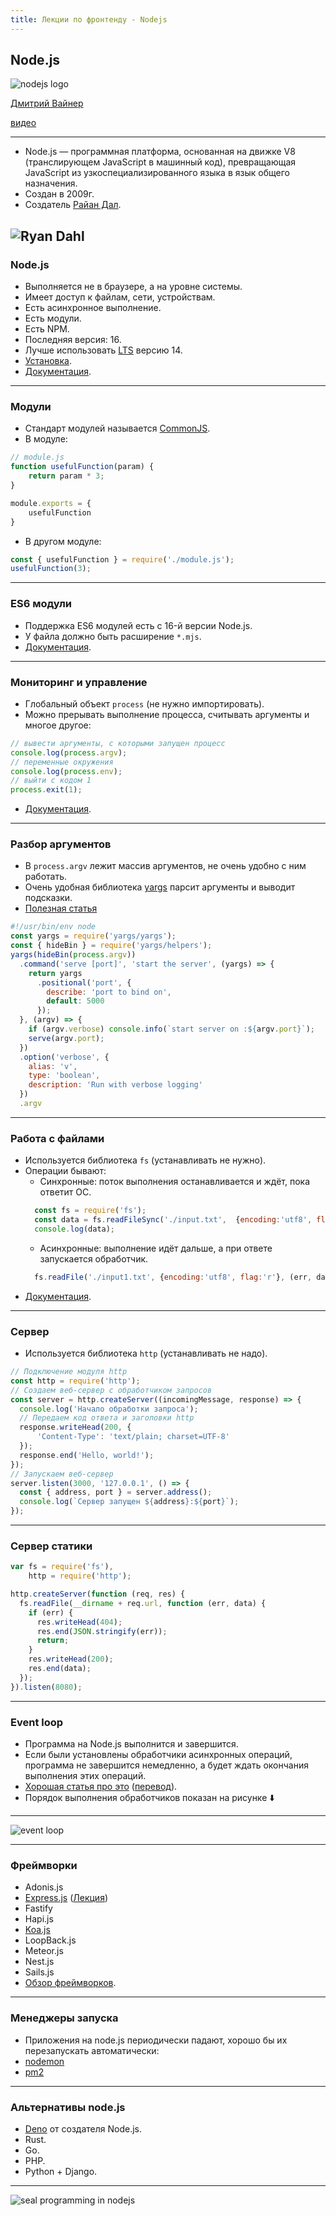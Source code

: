 ```yaml
---
title: Лекции по фронтенду - Nodejs
---
```


## Node.js

![nodejs logo](assets/nodejs/node-logo.png)

[Дмитрий Вайнер](https://github.com/dmitryweiner)

[видео](https://youtu.be/JcV7XtC5On0)

---

* Node.js &mdash; программная платформа, основанная на движке V8
(транслирующем JavaScript в машинный код), превращающая JavaScript
из узкоспециализированного языка в язык общего назначения.
* Создан в 2009г.
* Создатель [Райан Дал](https://tinyclouds.org/).

![Ryan Dahl](assets/nodejs/Ryan_Dahl.jpeg)
---

### Node.js
* Выполняется не в браузере, а на уровне системы.
* Имеет доступ к файлам, сети, устройствам.
* Есть асинхронное выполнение.
* Есть модули.
* Есть NPM.
* Последняя версия: 16.
* Лучше использовать 
  [LTS](https://ru.wikipedia.org/wiki/%D0%94%D0%BE%D0%BB%D0%B3%D0%BE%D1%81%D1%80%D0%BE%D1%87%D0%BD%D0%B0%D1%8F_%D0%BF%D0%BE%D0%B4%D0%B4%D0%B5%D1%80%D0%B6%D0%BA%D0%B0_%D0%BF%D1%80%D0%BE%D0%B3%D1%80%D0%B0%D0%BC%D0%BC%D0%BD%D0%BE%D0%B3%D0%BE_%D0%BE%D0%B1%D0%B5%D1%81%D0%BF%D0%B5%D1%87%D0%B5%D0%BD%D0%B8%D1%8F)
  версию 14.
* [Установка](https://nodejs.org/ru/download/).
* [Документация](https://nodejs.org/api/documentation.html).

---

### Модули
* Стандарт модулей называется [CommonJS](https://nodejs.org/docs/latest/api/modules.html).
* В модуле:

```js
// module.js
function usefulFunction(param) {
    return param * 3;
}

module.exports = {
    usefulFunction
}
```
* В другом модуле:

```js
const { usefulFunction } = require('./module.js');
usefulFunction(3);
```
---

### ES6 модули
* Поддержка ES6 модулей есть c 16-й версии Node.js.
* У файла должно быть расширение ```*.mjs```.
* [Документация](https://nodejs.org/api/esm.html).

---

### Мониторинг и управление
* Глобальный объект ```process``` (не нужно импортировать).
* Можно прерывать выполнение процесса, считывать аргументы и многое другое:
```js
// вывести аргументы, с которыми запущен процесс
console.log(process.argv);
// переменные окружения
console.log(process.env);
// выйти с кодом 1
process.exit(1);
```
* [Документация](https://nodejs.org/api/process.html).
---

### Разбор аргументов
* В ```process.argv``` лежит массив аргументов, не очень удобно с ним работать.
* Очень удобная библиотека [yargs](https://github.com/yargs/yargs) парсит аргументы и выводит подсказки.
* [Полезная статья](https://nodejs.org/en/knowledge/command-line/how-to-parse-command-line-arguments/)
```js
#!/usr/bin/env node
const yargs = require('yargs/yargs');
const { hideBin } = require('yargs/helpers');
yargs(hideBin(process.argv))
  .command('serve [port]', 'start the server', (yargs) => {
    return yargs
      .positional('port', {
        describe: 'port to bind on',
        default: 5000
      });
  }, (argv) => {
    if (argv.verbose) console.info(`start server on :${argv.port}`);
    serve(argv.port);
  })
  .option('verbose', {
    alias: 'v',
    type: 'boolean',
    description: 'Run with verbose logging'
  })
  .argv
```
---

### Работа с файлами
* Используется библиотека ```fs``` (устанавливать не нужно).
* Операции бывают:
  * Синхронные: поток выполнения останавливается и ждёт, пока ответит ОС.
  ```js
    const fs = require('fs');
    const data = fs.readFileSync('./input.txt',  {encoding:'utf8', flag:'r'});
    console.log(data);
  ```
  * Асинхронные: выполнение идёт дальше, а при ответе запускается обработчик.
  ```js
    fs.readFile('./input1.txt', {encoding:'utf8', flag:'r'}, (err, data) => {});
  ```
* [Документация](https://nodejs.org/api/fs.html).

---

### Сервер
* Используется библиотека ```http``` (устанавливать не надо).
```js
// Подключение модуля http
const http = require('http');
// Создаем веб-сервер с обработчиком запросов
const server = http.createServer((incomingMessage, response) => {
  console.log('Начало обработки запроса');
  // Передаем код ответа и заголовки http
  response.writeHead(200, { 
      'Content-Type': 'text/plain; charset=UTF-8' 
  });
  response.end('Hello, world!');
});
// Запускаем веб-сервер
server.listen(3000, '127.0.0.1', () => {
  const { address, port } = server.address();
  console.log(`Сервер запущен ${address}:${port}`);
});
```
---

### Сервер статики
```js
var fs = require('fs'),
    http = require('http');

http.createServer(function (req, res) {
  fs.readFile(__dirname + req.url, function (err, data) {
    if (err) {
      res.writeHead(404);
      res.end(JSON.stringify(err));
      return;
    }
    res.writeHead(200);
    res.end(data);
  });
}).listen(8080);
```
---

### Event loop
* Программа на Node.js выполнится и завершится.
* Если были установлены обработчики асинхронных операций, программа не завершится немедленно,
  а будет ждать окончания выполнения этих операций.
* [Хорошая статья про это](https://jinoantony.com/blog/setimmediate-vs-process-nexttick-in-nodejs)
  ([перевод](https://medium.com/devschacht/event-loop-timers-and-nexttick-18579cd122e0)).
* Порядок выполнения обработчиков показан на рисунке ⬇️
----

![event loop](assets/nodejs/event-loop.png)

---

### Фреймворки
* Adonis.js
* [Express.js](https://expressjs.com/)
  ([Лекция](https://dmitryweiner.github.io/lectures/Express.html#/))
* Fastify
* Hapi.js
* [Koa.js](https://koajs.com/)
* LoopBack.js
* Meteor.js
* Nest.js
* Sails.js
* [Обзор фреймворков](https://medium.com/dailyjs/which-one-is-the-best-node-js-framework-choosing-among-10-tools-87a0e191eefd).

---

### Менеджеры запуска
* Приложения на node.js периодически падают, хорошо бы их перезапускать автоматически:
* [nodemon](https://www.geeksforgeeks.org/nodejs-automatic-restart-nodejs-server-with-nodemon/?ref=rp)
* [pm2](https://pm2.keymetrics.io/docs/usage/quick-start/)
---

### Альтернативы node.js
* [Deno](https://deno.land/) от создателя Node.js.
* Rust.
* Go.
* PHP.
* Python + Django.

---

![seal programming in nodejs](assets/nodejs/seal.jpeg)